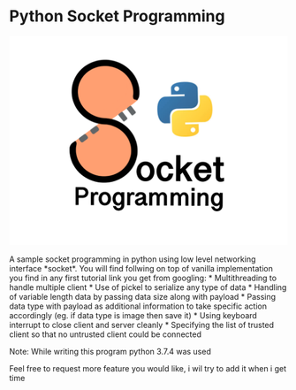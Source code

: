 # Python Socket Programming
<p align="center">
<img src="./client_data/sample_image.png" alt="drawing" width="512"/>
</p>
A sample socket programming in python using low level networking interface *socket*. You will find follwing on top of vanilla implementation you find in any first tutorial link you get from googling:
* Multithreading to handle multiple client
* Use of pickel to serialize any type of data 
* Handling of variable length data by passing data size along with payload
* Passing data type with payload as additional information to take specific action accordingly (eg. if data type is image then save it)
* Using keyboard interrupt to close client and server cleanly
* Specifying the list of trusted client so that no untrusted client could be connected

Note: While writing this program python 3.7.4 was used

Feel free to request more feature you would like, i wil try to add it when i get time

